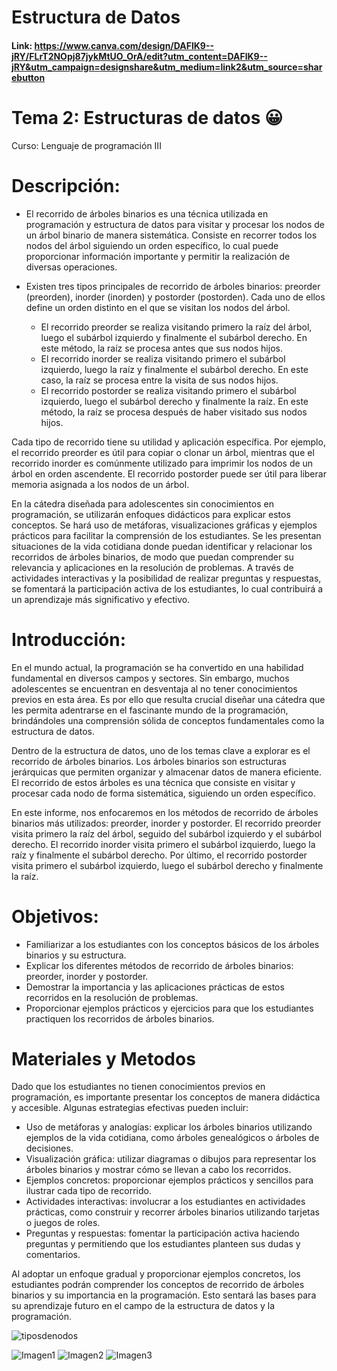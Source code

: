 # Estructura de Datos
#### Link: https://www.canva.com/design/DAFlK9--jRY/FLrT2NOpj87jykMtUO_OrA/edit?utm_content=DAFlK9--jRY&utm_campaign=designshare&utm_medium=link2&utm_source=sharebutton
# Tema 2: Estructuras de datos :grinning: 
Curso: Lenguaje de programación III
# Descripción:
  - El recorrido de árboles binarios es una técnica utilizada en programación y estructura de datos para visitar y procesar  los nodos de un árbol binario de manera sistemática. Consiste en recorrer todos los nodos del árbol siguiendo un orden  específico, lo cual puede proporcionar información importante y permitir la realización de diversas operaciones.
  - Existen tres tipos principales de recorrido de árboles binarios: preorder (preorden), inorder (inorden) y postorder (postorden). Cada uno de ellos define un orden distinto en el que se visitan los nodos del árbol.


    * El recorrido preorder se realiza visitando primero la raíz del árbol, luego el subárbol izquierdo y finalmente el subárbol derecho. En este método, la raíz se procesa antes que sus nodos hijos.
    * El recorrido inorder se realiza visitando primero el subárbol izquierdo, luego la raíz y finalmente el subárbol derecho. En este caso, la raíz se procesa entre la visita de sus nodos hijos.
    * El recorrido postorder se realiza visitando primero el subárbol izquierdo, luego el subárbol derecho y finalmente la raíz. En este método, la raíz se procesa después de haber visitado sus nodos hijos.
   
Cada tipo de recorrido tiene su utilidad y aplicación específica. Por ejemplo, el recorrido preorder es útil para copiar o clonar un árbol, mientras que el recorrido inorder es comúnmente utilizado para imprimir los nodos de un árbol en orden ascendente. El recorrido postorder puede ser útil para liberar memoria asignada a los nodos de un árbol.
 
 En la cátedra diseñada para adolescentes sin conocimientos en programación, se utilizarán enfoques didácticos para explicar estos conceptos. Se hará uso de metáforas, visualizaciones gráficas y ejemplos prácticos para facilitar la comprensión de los estudiantes. Se les presentan situaciones de la vida cotidiana donde puedan identificar y relacionar los recorridos de árboles binarios, de modo que puedan comprender su relevancia y aplicaciones en la resolución de problemas. A través de actividades interactivas y la posibilidad de realizar preguntas y respuestas, se fomentará la participación activa de los estudiantes, lo cual contribuirá a un aprendizaje más significativo y efectivo.
# Introducción:
En el mundo actual, la programación se ha convertido en una habilidad fundamental en diversos campos y sectores. Sin embargo, muchos adolescentes se encuentran en desventaja al no tener conocimientos previos en esta área. Es por ello que resulta crucial diseñar una cátedra que les permita adentrarse en el fascinante mundo de la programación, brindándoles una comprensión sólida de conceptos fundamentales como la estructura de datos.

Dentro de la estructura de datos, uno de los temas clave a explorar es el recorrido de árboles binarios. Los árboles binarios son estructuras jerárquicas que permiten organizar y almacenar datos de manera eficiente. El recorrido de estos árboles es una técnica que consiste en visitar y procesar cada nodo de forma sistemática, siguiendo un orden específico.

En este informe, nos enfocaremos en los métodos de recorrido de árboles binarios más utilizados: preorder, inorder y postorder. El recorrido preorder visita primero la raíz del árbol, seguido del subárbol izquierdo y el subárbol derecho. El recorrido inorder visita primero el subárbol izquierdo, luego la raíz y finalmente el subárbol derecho. Por último, el recorrido postorder visita primero el subárbol izquierdo, luego el subárbol derecho y finalmente la raíz.
# Objetivos:
* Familiarizar a los estudiantes con los conceptos básicos de los árboles binarios y su estructura.
* Explicar los diferentes métodos de recorrido de árboles binarios: preorder, inorder y postorder.
* Demostrar la importancia y las aplicaciones prácticas de estos recorridos en la resolución de problemas.
* Proporcionar ejemplos prácticos y ejercicios para que los estudiantes practiquen los recorridos de árboles binarios.
# Materiales y Metodos
Dado que los estudiantes no tienen conocimientos previos en programación, es importante presentar los conceptos de manera didáctica y accesible. Algunas estrategias efectivas pueden incluir:

   * Uso de metáforas y analogías: explicar los árboles binarios utilizando ejemplos de la vida cotidiana, como árboles genealógicos o árboles de decisiones.
   * Visualización gráfica: utilizar diagramas o dibujos para representar los árboles binarios y mostrar cómo se llevan a cabo los recorridos.
   * Ejemplos concretos: proporcionar ejemplos prácticos y sencillos para ilustrar cada tipo de recorrido.
   * Actividades interactivas: involucrar a los estudiantes en actividades prácticas, como construir y recorrer árboles binarios utilizando tarjetas o juegos de roles.
   * Preguntas y respuestas: fomentar la participación activa haciendo preguntas y permitiendo que los estudiantes planteen sus dudas y comentarios.


Al adoptar un enfoque gradual y proporcionar ejemplos concretos, los estudiantes podrán comprender los conceptos de recorrido de árboles binarios y su importancia en la programación. Esto sentará las bases para su aprendizaje futuro en el campo de la estructura de datos y la programación.

![tiposdenodos](https://github.com/CharlsMikhail/JuegoAhorcadoULS-2023/assets/130795690/28a9bf4a-f249-45ab-87fc-3abe8fa3cc9c)

![Imagen1](https://github.com/CharlsMikhail/JuegoAhorcadoULS-2023/assets/130795690/63988cab-7f7c-4f96-936f-5b8ed0aec88e)
![Imagen2](https://github.com/CharlsMikhail/JuegoAhorcadoULS-2023/assets/130795690/f33f7b11-fa60-4d3c-b8f0-29809ccc309a)
![Imagen3](https://github.com/CharlsMikhail/JuegoAhorcadoULS-2023/assets/130795690/cbc08262-683e-4199-91ac-f2da6312a9b3)
